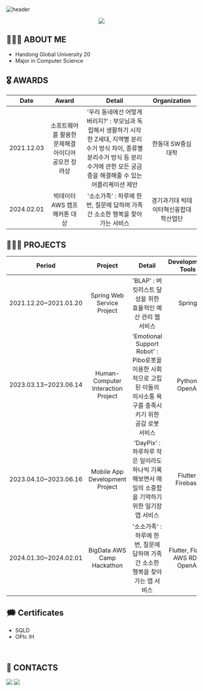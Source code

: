 ![header](https://capsule-render.vercel.app/api?type=waving&color=FF6384&height=300&section=header&text=Yewon%20Kim✨&fontSize=90) 

<div align=center>
	<img class="img" src="https://hits.seeyoufarm.com/api/count/incr/badge.svg?url=https%3A%2F%2Fgithub.com%2Fnoweymik&count_bg=%23F5CCFF&title_bg=%23000000&icon=github.svg&icon_color=%23E7E7E7&title=Github&edge_flat=false" />
</div>
 
## 🙋🏻‍♀️ ABOUT ME
- Handong Global University 20 
- Major in Computer Science 


<!-- </div>
<div>
 <img src="https://github-readme-stats.vercel.app/api?username=noweymik&show_icons=true&theme=radical&count_private=true&hide_border=true" align="left" style="width: 53%" /> 
 <img src="https://github-readme-stats.vercel.app/api/top-langs/?username=noweymik&exclude_repo=merge_game&layout=compact&theme=radical" style="width: 42%"/> 
</div> -->

## 🎖️ AWARDS
	
|**Date**|**Award**|**Detail**|**Organization**|
|:---:|:---:|:---:|:---:|
|2021.12.03|소프트웨어를 활용한 문제해결 아이디어 공모전 장려상|'우리 동네에선 어떻게 버리지?' : 부모님과 독립해서 생활하기 시작한 Z세대, 지역별 분리수거 방식 차이, 종류별 분리수거 방식 등 분리수거에 관한 모든 궁금증을 해결해줄 수 있는 어플리케이션 제안|한동대 SW중심대학|
|2024.02.01|빅데이터 AWS 캠프 해커톤 대상|'소소가족' : 하루에 한 번, 질문에 답하며 가족 간 소소한 행복을 찾아가는 서비스|경기과기대 빅데이터혁신융합대학산업단|


## 👩🏻‍💻 PROJECTS
|**Period**|**Project**|**Detail**|**Development Tools**|**Link**|
|:---:|:---:|:---:|:---:|:---:|
|2021.12.20~2021.01.20|Spring Web Service Project|'BLAP' : 버킷리스트 달성을 위한 효율적인 예산 관리 웹 서비스|Spring|[BLAP 웹서비스](https://github.com/noweymik/BLAP)|
|2023.03.13~2023.06.14|Human-Computer Interaction Project|'Emotional Support Robot' : Pibo로봇을 이용한 사회적으로 고립된 이들의 의사소통 욕구를 충족시키기 위한 공감 로봇 서비스|Python, OpenAI|[Emotional Support Robot](https://github.com/noweymik/HCI_PiboRobot)|
|2023.04.10~2023.06.16|Mobile App Development Project|'DayPix' : 하루하루 작은 일이라도 하나씩 기록해보면서 매일의 소중함을 기억하기 위한 일기장 앱 서비스|Flutter, Firebase|[DayPix 앱](https://github.com/noweymik/DayPix)|
|2024.01.30~2024.02.01|BigData AWS Camp Hackathon|'소소가족' : 하루에 한 번, 질문에 답하며 가족 간 소소한 행복을 찾아가는 앱 서비스|Flutter, Flask, AWS RDS, OpenAI|[소소가족 앱](https://github.com/noweymik/soso_family)|

## 🗯️ Certificates

+ SQLD
+ OPIc IH
<br>

## 💋 CONTACTS
<a href="https://www.instagram.com/noweymik._/"><img src="https://img.shields.io/badge/noweymik-E4405F?style=flat-square&logo=Instagram&logoColor=white"/></a> <img src="https://img.shields.io/badge/noweymik01@gmail.com-EA4335?style=flat-square&logo=Gmail&logoColor=white"/>
